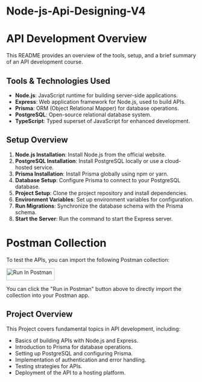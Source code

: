 # Node-js-Api-Designing-V4

# API Development Overview

This README provides an overview of the tools, setup, and a brief summary of an API development course.

## Tools & Technologies Used

- **Node.js**: JavaScript runtime for building server-side applications.
- **Express**: Web application framework for Node.js, used to build APIs.
- **Prisma**: ORM (Object Relational Mapper) for database operations.
- **PostgreSQL**: Open-source relational database system.
- **TypeScript**: Typed superset of JavaScript for enhanced development.

## Setup Overview

1. **Node.js Installation**: Install Node.js from the official website.
2. **PostgreSQL Installation**: Install PostgreSQL locally or use a cloud-hosted service.
3. **Prisma Installation**: Install Prisma globally using npm or yarn.
4. **Database Setup**: Configure Prisma to connect to your PostgreSQL database.
5. **Project Setup**: Clone the project repository and install dependencies.
6. **Environment Variables**: Set up environment variables for configuration.
7. **Run Migrations**: Synchronize the database schema with the Prisma schema.
8. **Start the Server**: Run the command to start the Express server.

# Postman Collection

To test the APIs, you can import the following Postman collection:

<!-- Start of "Run in Postman" Button -->
[<img src="https://run.pstmn.io/button.svg" alt="Run In Postman" style="width: 128px; height: 32px;">](https://www.postman.com/vrthakur555/workspace/van-raj-s-workspace/collection/32894831-7ea7145c-548a-45e2-bc1a-fe0d65c7db20?action=share&creator=32894831)


<!-- End of "Run in Postman" Button -->

You can click the "Run in Postman" button above to directly import the collection into your Postman app.


## Project Overview

This Project covers fundamental topics in API development, including:

- Basics of building APIs with Node.js and Express.
- Introduction to Prisma for database operations.
- Setting up PostgreSQL and configuring Prisma.
- Implementation of authentication and error handling.
- Testing strategies for APIs.
- Deployment of the API to a hosting platform.


